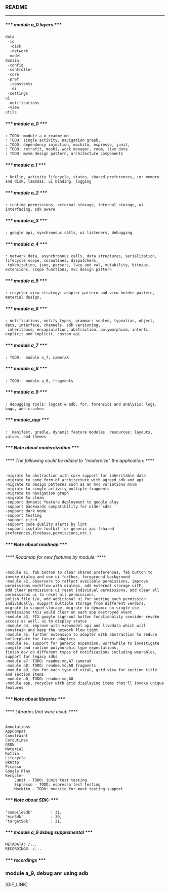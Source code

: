 
### README
***

##### *** module a_0 layers ***
```md
data
 -io
  -disk
  -network
 -model
domain
 -config
 -controller
 -core
 -pref
  -constants
  -di
 -settings
ui
 -notifications
 -view
utils
```

##### *** module a_0 ***
    : TODO: module a_o readme.md
    : TODO: single activity, navigation graph,
    : TODO: dependency injection, mockito, espresso, junit,
    : TODO: retrofit, moshi, work manager, room, live data
    : TODO: mvvm design pattern, architecture components

##### *** module a_1 ***
    : kotlin, activity lifecycle, states, shared preferences, io: memory and disk, lambdas, ui binding, logging

##### *** module a_2 ***
    : runtime permissions, external storage, internal storage, ui interfacing, sdk aware

##### *** module a_3 ***
    : google api, synchronous calls, ui listeners, debugging

##### *** module a_4 ***
    : network data, asynchronous calls, data structures, serialization, lifecycle scope, coroutines, dispatchers,
     tokenization, json, parsers, lazy and val, mutability, bitmaps, extensions, scope functions, mvc design pattern

##### *** module a_5 ***
    : recycler view strategy: adapter pattern and view holder pattern, material design,

##### *** module a_6 ***
    : notifications, notify types, grammar: sealed, typealias, object, data, interface, channels, sdk versioning,
     inheritance, encapsulation, abstraction, polymorphism, intents: explicit and implicit, custom api

##### *** module a_7 ***
    : TODO:  module a_7, cameraX

##### *** module a_8 ***
    : TODO:  module a_8, fragments

##### *** module a_9 ***
    : debugging tools: logcat & adb, for, forensics and analysis: logs, bugs, and crashes

##### *** module_app ***
    :  manifest, gradle, dynamic feature modules, resources: layouts, values, and themes

##### *** Note about modernization ***
###### **** The following could be added to "modernize" the application: ****
    -migrate to abstraction with core support for inheritable data
    -migrate to some form of architecture with agreed sdk and api
    -migrate to design patterns such as an mvc variations mvvm
    -migrate to single activity multiple fragments
    -migrate to navigation graph
    -migrate to clean
    -support dynamic feature deployment to google play
    -support backwards compatibility for older sdks
    -support dark mode
    -support testing
    -support ci/cd
    -support code quality alerts by lint
    -support isolate toolkit for generic api (shared preferences,firebase,permissions,etc.)

##### *** Note about roadmap ***
###### **** Roadmap for new features by module: ****
    -module a1, fab button to clear shared preferences, fab button to invoke dialog and see ui further, foreground background
    -module a2, observers to reflect available permissions, improve permissions workflow with dialogs, add external storage uiIF,
    add clear permissions ui reset individual permissions, add clear all permissions ui to reset all permissions,
    polish file i/o, add additional ui for setting each permission individually, support multiple storage from different vendors,
    migrate to scoped storage, migrate to dynamic on single use permissions this would clear on each app destroyed event
    -module a3, FIX google sign-out button functionality consider revoke access as well, ui to display status
    -module a4, improve with viewmodel api and livedata which will constrain and keep the network flow tight
    -module a5, further extension to adapter with abstraction to reduce boilerplate for future adapters
    -module a6, support for generic expansion, worthwhile to investigate compile and runtime polymorphic type expectations,
    finish dev on different types of notifications including wearables, support for legacy sdks
    -module a7: TODO: readme.md,A7 cameraX
    -module a8: TODO: readme.md,A8 fragments
    -module a9, dev for each type of vital, grid view for section title and section items
    -module a0, TODO: readme.md,A0
    -module app, recycler with grid displaying items that'll invoke unique features

##### *** Note about libraries ***
###### **** Libraries that were used: ****
    Annotations
    AppCompat
    Constraint
    Coroutines
    GSON
    Material
    Kotlin
    Lifecycle
    OkHttp
    Picasso
    Google Play
    Recycler
        Junit - TODO: junit test testing
        Espresso - TODO: espresso test testing
        Mockito - TODO: mockito for mock testing support

##### *** Note about SDK: ***
    'compileSdk'        : 31,
    'minSdk'            : 30,
    'targetSdk'         : 31,


##### *** module a_9 debug supplemental ***
    METADATA: /...
    RECORDINGS: /...

##### *** recordings ***
### module a_9, debug anr using adb
[GIF_LINK]
